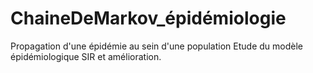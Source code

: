 # ChaineDeMarkov_épidémiologie
Propagation d'une épidémie au sein d'une population 
Etude du modèle épidémiologique SIR et amélioration.
